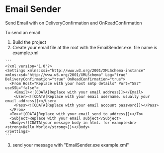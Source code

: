 # Email Sender
Send Email with on DeliveryConfirmation and OnReadConfirmation

To send an email

1. Build the project
2. Create your email file at the root with the EmailSender.exe. file name is example.xml 
```` 
```
<?xml version="1.0"?>
<Settings xmlns:xsi="http://www.w3.org/2001/XMLSchema-instance" xmlns:xsd="http://www.w3.org/2001/XMLSchema" Log="true" DeliveryConfirmation="true" OnReadConfirmation="true">
  <From Host="Replace with your host smtp details" Port="587" useSSL="false">
    <Email><![CDATA[Replace with your email address]]></Email>
    <User><![CDATA[Replace with your email username. usually your email address]]></User>
    <Pass><![CDATA[Replace with your email account password]]></Pass>
  </From>
  <To><![CDATA[Replace with your email send to address]]></To>
  <Subject>Replace with your email subject</Subject>
  <Body><![CDATA[your message body in html. for example<br><strong>Hello World</strong>]]></Body>
</Settings>
```
````
3. send your message with "EmailSender.exe example.xml"
